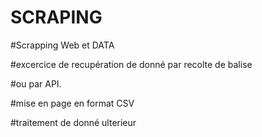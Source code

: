 # SCRAPING

#Scrapping Web et DATA

#excercice de recupération de donné par recolte de balise

#ou par API.

#mise en page en format CSV

#traitement de donné ulterieur
